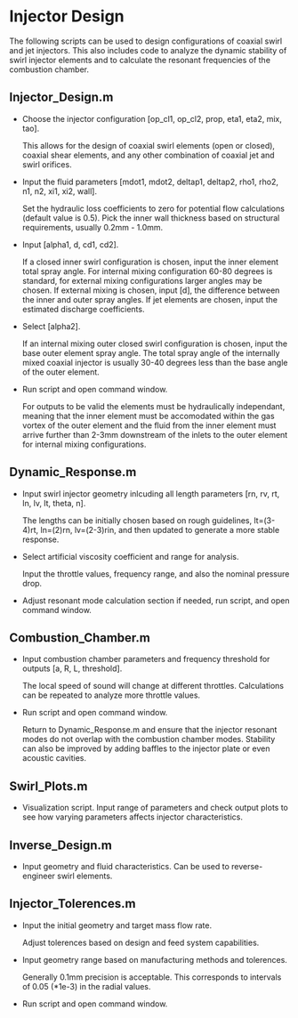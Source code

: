 # Injector Design

The following scripts can be used to design configurations of coaxial swirl and jet injectors. This also includes code to analyze the dynamic stability of swirl injector elements and to calculate the resonant frequencies of the combustion chamber.

## Injector_Design.m
  - Choose the injector configuration [op_cl1, op_cl2, prop, eta1, eta2, mix, tao].
    
    This allows for the design of coaxial swirl elements (open or closed), coaxial shear elements, and any other combination of coaxial jet and swirl orifices.

  - Input the fluid parameters [mdot1, mdot2, deltap1, deltap2, rho1, rho2, n1, n2, xi1, xi2, wall].

    Set the hydraulic loss coefficients to zero for potential flow calculations (default value is 0.5). Pick the inner wall thickness based on structural requirements, usually 0.2mm - 1.0mm.

  - Input [alpha1, d, cd1, cd2].
    
    If a closed inner swirl configuration is chosen, input the inner element total spray angle. For internal mixing configuration 60-80 degrees is standard, for external mixing configurations larger angles may be chosen. If external mixing is chosen, input [d], the difference between the inner and outer spray angles. If jet elements are chosen, input the estimated discharge coefficients.

  - Select [alpha2].

    If an internal mixing outer closed swirl configuration is chosen, input the base outer element spray angle. The total spray angle of the internally mixed coaxial injector is usually 30-40 degrees less than the base angle of the outer element. 

  - Run script and open command window.

    For outputs to be valid the elements must be hydraulically independant, meaning that the inner element must be accomodated within the gas vortex of the outer element and the fluid from the inner element must arrive further than 2-3mm downstream of the inlets to the outer element for internal mixing configurations.

## Dynamic_Response.m
  - Input swirl injector geometry inlcuding all length parameters [rn, rv, rt, ln, lv, lt, theta, n].

    The lengths can be initially chosen based on rough guidelines, lt=(3-4)rt, ln=(2)rn, lv=(2-3)rin, and then updated to generate a more stable response.

  - Select artificial viscosity coefficient and range for analysis.

    Input the throttle values, frequency range, and also the nominal pressure drop.

  - Adjust resonant mode calculation section if needed, run script, and open command window.

## Combustion_Chamber.m
  - Input combustion chamber parameters and frequency threshold for outputs [a, R, L, threshold].

    The local speed of sound will change at different throttles. Calculations can be repeated to analyze more throttle values.

  - Run script and open command window.

    Return to Dynamic_Response.m and ensure that the injector resonant modes do not overlap with the combustion chamber modes. Stability can also be improved by adding baffles to the injector plate or even acoustic cavities.

## Swirl_Plots.m
  - Visualization script. Input range of parameters and check output plots to see how varying parameters affects injector characteristics.

## Inverse_Design.m
  - Input geometry and fluid characteristics. Can be used to reverse-engineer swirl elements.

## Injector_Tolerences.m
  - Input the initial geometry and target mass flow rate.

    Adjust tolerences based on design and feed system capabilities.

  - Input geometry range based on manufacturing methods and tolerences.

    Generally 0.1mm precision is acceptable. This corresponds to intervals of 0.05 (*1e-3) in the radial values.

  - Run script and open command window.















    

